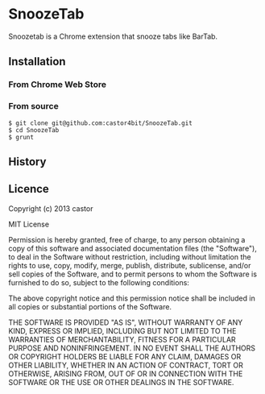 SnoozeTab
================

Snoozetab is a Chrome extension that snooze tabs like BarTab.

## Installation

### From Chrome Web Store

### From source
```
$ git clone git@github.com:castor4bit/SnoozeTab.git
$ cd SnoozeTab
$ grunt
```

## History


## Licence

Copyright (c) 2013 castor

MIT License

Permission is hereby granted, free of charge, to any person obtaining
a copy of this software and associated documentation files (the
"Software"), to deal in the Software without restriction, including
without limitation the rights to use, copy, modify, merge, publish,
distribute, sublicense, and/or sell copies of the Software, and to
permit persons to whom the Software is furnished to do so, subject to
the following conditions:

The above copyright notice and this permission notice shall be
included in all copies or substantial portions of the Software.

THE SOFTWARE IS PROVIDED "AS IS", WITHOUT WARRANTY OF ANY KIND,
EXPRESS OR IMPLIED, INCLUDING BUT NOT LIMITED TO THE WARRANTIES OF
MERCHANTABILITY, FITNESS FOR A PARTICULAR PURPOSE AND
NONINFRINGEMENT. IN NO EVENT SHALL THE AUTHORS OR COPYRIGHT HOLDERS BE
LIABLE FOR ANY CLAIM, DAMAGES OR OTHER LIABILITY, WHETHER IN AN ACTION
OF CONTRACT, TORT OR OTHERWISE, ARISING FROM, OUT OF OR IN CONNECTION
WITH THE SOFTWARE OR THE USE OR OTHER DEALINGS IN THE SOFTWARE.
